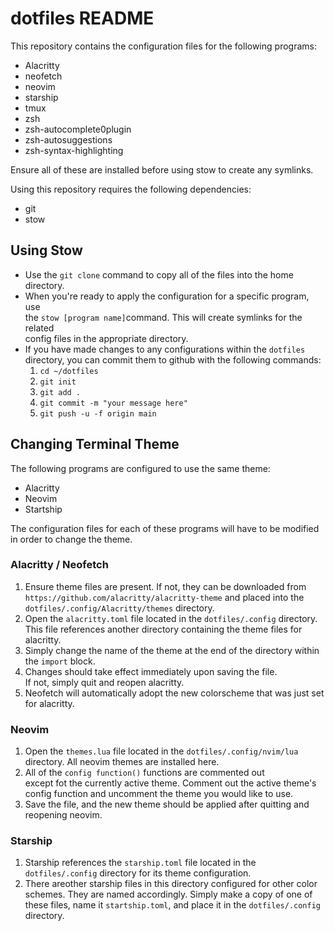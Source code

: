 # dotfiles README

This repository contains the configuration files for the following programs:

- Alacritty
- neofetch
- neovim
- starship
- tmux
- zsh
- zsh-autocomplete0plugin
- zsh-autosuggestions
- zsh-syntax-highlighting

Ensure all of these are installed before using stow to create any symlinks.

Using this repository requires the following dependencies:

- git
- stow

## Using Stow

- Use the `git clone` command to copy all of the files into the home directory.
- When you're ready to apply the configuration for a specific program, use  
the `stow [program name]`command. This will create symlinks for the related  
config files in the appropriate directory.
- If you have made changes to any configurations within the `dotfiles`
directory, you can commit them to github with the following commands:
    1. `cd ~/dotfiles`
    2. `git init`
    3. `git add .`
    4. `git commit -m "your message here"`
    5. `git push -u -f origin main`

## Changing Terminal Theme

The following programs are configured to use the same theme:

- Alacritty
- Neovim
- Startship

The configuration files for each of these programs will have to be modified  
in order to change the theme.

### Alacritty / Neofetch

1. Ensure theme files are present. If not, they can be downloaded from  
`https://github.com/alacritty/alacritty-theme` and placed into the  
`dotfiles/.config/Alacritty/themes` directory.
2. Open the `alacritty.toml` file located in the `dotfiles/.config` directory.  
This file references another directory containing the theme files for alacritty.
3. Simply change the name of the theme at the end of the directory within  
the `import` block.
4. Changes should take effect immediately upon saving the file.  
If not, simply quit and reopen alacritty.
5. Neofetch will automatically adopt the new colorscheme that was just set for alacritty.

### Neovim

1. Open the `themes.lua` file located in the `dotfiles/.config/nvim/lua`  
directory. All neovim themes are installed here.
2. All of the `config function()` functions are commented out  
except fot the currently active theme. Comment out the active theme's
config function and uncomment the theme you would like to use.
3. Save the file, and the new theme should be applied after quitting and
reopening neovim.

### Starship

1. Starship references the `starship.toml` file located in the
`dotfiles/.config` directory for its theme configuration.
2. There areother starship files in this directory configured for other
color schemes. They are named accordingly. Simply make a copy of one of
these files, name it `startship.toml`, and place it in the
`dotfiles/.config` directory.
